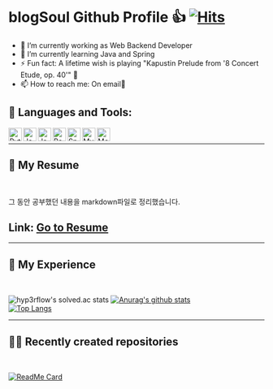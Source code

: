 # blogSoul Github Profile 👍 [![Hits](https://hits.seeyoufarm.com/api/count/incr/badge.svg?url=https%3A%2F%2Fgithub.com%2FblogSoul&count_bg=%2379C83D&title_bg=%23555555&icon=&icon_color=%23E7E7E7&title=hits&edge_flat=false)](https://hits.seeyoufarm.com)

<!--
**blogSoul/blogSoul** is a ✨ _special_ ✨ repository because its `README.md` (this file) appears on your GitHub profile.

Here are some ideas to get you started:

- 👯 I’m looking to collaborate on ...
- 🤔 I’m looking for help with ...
- 😄 Pronouns: ...
- 💬 Ask me about ...

### 📕 Latest Blog Posts

-->

- 🔭 I’m currently working as Web Backend Developer
- 🌱 I’m currently learning Java and Spring
- ⚡ Fun fact: A lifetime wish is playing "Kapustin Prelude from '8 Concert Etude, op. 40'" 🎹
- 📫 How to reach me: On email📧

## 💪 Languages and Tools:

<img align="left" alt="Python" width="26px" src="https://cdn.jsdelivr.net/npm/simple-icons@3.4.0/icons/python.svg" />
<img align="left" alt="Java" width="26px" src="https://cdn.jsdelivr.net/npm/simple-icons@3.4.0/icons/java.svg" />
<img align="left" alt="Java" width="26px" src="https://cdn.jsdelivr.net/npm/simple-icons@3.4.0/icons/javascript.svg" />
<img align="left" alt="React" width="26px" src="https://cdn.jsdelivr.net/npm/simple-icons@3.4.0/icons/react.svg" />
<img align="left" alt="SpringBoot" width="26px" src="https://cdn.jsdelivr.net/npm/simple-icons@3.4.0/icons/spring.svg" />
<img align="left" alt="MySQL" width="26px" src="https://cdn.jsdelivr.net/npm/simple-icons@3.4.0/icons/mysql.svg" />
<img align="left" alt="MongoDB" width="26px" src="https://cdn.jsdelivr.net/npm/simple-icons@3.4.0/icons/mongodb.svg" />

<br/>

---

## 📕 My Resume

<br/>

그 동안 공부했던 내용을 markdown파일로 정리했습니다.

## **Link:** [Go to Resume](https://github.com/blogSoul/blogSoul/blob/main/Resume.md)

---

## 🎩 My Experience

<br>

![hyp3rflow's solved.ac stats](https://github-readme-solvedac.hyp3rflow.vercel.app/api/?handle=blo9040)
[![Anurag's github stats](https://github-readme-stats.vercel.app/api?username=blogSoul)](https://github.com/anuraghazra/github-readme-stats)  
[![Top Langs](https://github-readme-stats.vercel.app/api/top-langs/?username=blogsoul&layout=compact)](https://github.com/anuraghazra/github-readme-stats)

---

## 🐱‍👤 Recently created repositories

<br>

[![ReadMe Card](https://github-readme-stats.vercel.app/api/pin/?username=blogSoul&repo=coronabluechecker)](https://github.com/blogSoul/coronabluechecker)
